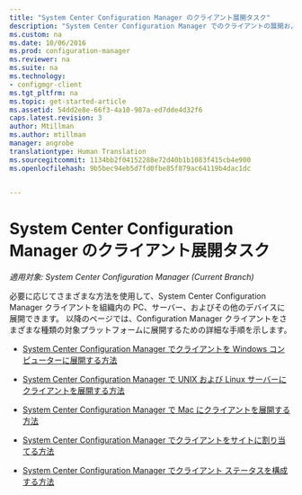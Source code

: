 ```yaml
---
title: "System Center Configuration Manager のクライアント展開タスク"
description: "System Center Configuration Manager でのクライアントの展開および構成方法について説明します。"
ms.custom: na
ms.date: 10/06/2016
ms.prod: configuration-manager
ms.reviewer: na
ms.suite: na
ms.technology:
- configmgr-client
ms.tgt_pltfrm: na
ms.topic: get-started-article
ms.assetid: 54dd2e8e-66f3-4a10-987a-ed7dde4d32f6
caps.latest.revision: 3
author: Mtillman
ms.author: mtillman
manager: angrobe
translationtype: Human Translation
ms.sourcegitcommit: 1134bb2f04152288e72d40b1b1083f415cb4e900
ms.openlocfilehash: 9b5bec94eb5d7fd0fbe85f879ac64119b4dac1dc


---
```

# <a name="client-deployment-tasks-for-system-center-configuration-manager"></a>System Center Configuration Manager のクライアント展開タスク

*適用対象: System Center Configuration Manager (Current Branch)*

必要に応じてさまざまな方法を使用して、System Center Configuration Manager クライアントを組織内の PC、サーバー、およびその他のデバイスに展開できます。 以降のページでは、Configuration Manager クライアントをさまざまな種類の対象プラットフォームに展開するための詳細な手順を示します。  

-   [System Center Configuration Manager でクライアントを Windows コンピューターに展開する方法](../../../core/clients/deploy/deploy-clients-to-windows-computers.md)  

-   [System Center Configuration Manager で UNIX および Linux サーバーにクライアントを展開する方法](../../../core/clients/deploy/deploy-clients-to-unix-and-linux-servers.md)  

-   [System Center Configuration Manager で Mac にクライアントを展開する方法](../../../core/clients/deploy/deploy-clients-to-macs.md)  

-   [System Center Configuration Manager でクライアントをサイトに割り当てる方法](../../../core/clients/deploy/assign-clients-to-a-site.md)  

-   [System Center Configuration Manager でクライアント ステータスを構成する方法](../../../core/clients/deploy/configure-client-status.md)  



<!--HONumber=Nov16_HO1-->


